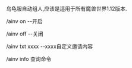 乌龟服自动组人,应该是适用于所有魔兽世界1.12版本.

/ainv on --开启

/ainv off --关闭

/ainv txt xxxx   --xxxx自定义邀请内容

/ainv info 查询命令
